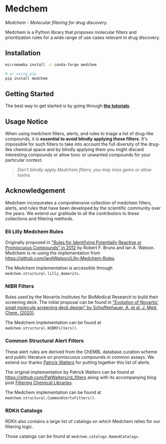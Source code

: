 # Medchem

_Medchem - Molecular filtering for drug discovery._

Medchem is a Python library that proposes molecular filters and prioritization rules for a wide range of use cases relevant in drug discovery.

## Installation

```bash
micromamba install -c conda-forge medchem

# or using pip
pip install medchem
```

## Getting Started

The best way to get started is by going through [**the tutorials**](./tutorials/Basic_Concepts.ipynb).

## Usage Notice

When using medchem filters, alerts, and rules to triage a list of drug-like compounds, it is **essential to avoid blindly applying these filters**. It's impossible for such filters to take into account the full diversity of the drug-like chemical space and by blindly applying them you might discard interesting compounds or allow toxic or unwanted compounds for your particular context.

> _Don't blindly apply Medchem filters; you may miss gems or allow toxins._

## Acknowledgement

Medchem incorporates a comprehensive collection of medchem filters, alerts, and rules that have been developed by the scientific community over the years. We extend our gratitude to all the contributors to these collections and filtering methods.

### Eli Lilly Medchem Rules

Originally proposed in ["Rules for Identifying Potentially Reactive or Promiscuous Compounds" in 2012](https://doi.org/10.1021/jm301008n) by Robert F. Bruns and Ian A. Watson. Medchem is re-using the implementation from <https://github.com/IanAWatson/Lilly-Medchem-Rules>.

The Medchem implementation is accessible through `medchem.structural.lilly_demerits`.

### NIBR Filters

Rules used by the Novartis Institutes for BioMedical Research to build their screening deck. The initial proposal can be found in ["Evolution of Novartis' small molecule screening deck design" by Schuffenhauer, A. et al. J. Med. Chem. (2020)](https://dx.doi.org/10.1021/acs.jmedchem.0c01332).

The Medchem implementation can be found at `medchem.structural.NIBRFilters()`.

### Common Structural Alert Filters

These alert rules are derived from the ChEMBL database curation scheme and public literature on promiscuous compounds in common assays. We extend our thanks [Patrick Walters](https://twitter.com/wpwalters) for putting together this list of alerts.

The original implementation by Patrick Walters can be found at <https://github.com/PatWalters/rd_filters> along with its accompanying blog post [Filtering Chemical Libraries](https://practicalcheminformatics.blogspot.com/2018/08/filtering-chemical-libraries.html).

The Medchem implementation can be found at `medchem.structural.CommonAlertsFilters()`.

### RDKit Catalogs

RDKit also contains a large list of catalogs on which Medchem relies for our filtering logic.

Those catalogs can be found at `medchem.catalogs.NamedCatalogs`.
